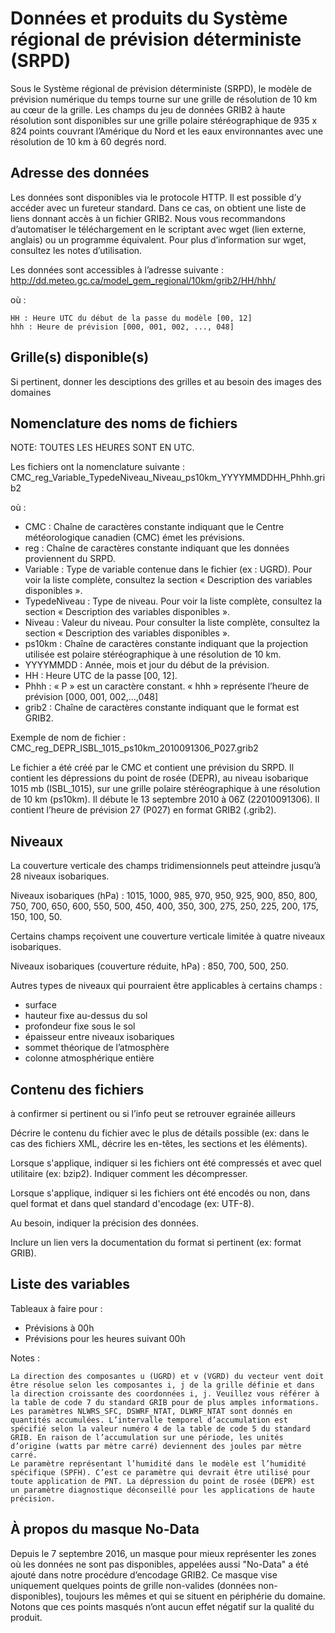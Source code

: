 # Données et produits du Système régional de prévision déterministe (SRPD)

Sous le Système régional de prévision déterministe (SRPD), le modèle de prévision numérique du temps tourne sur une grille de résolution de 10 km au cœur de la grille. Les champs du jeu de données GRIB2 à haute résolution sont disponibles sur une grille polaire stéréographique de 935 x 824 points couvrant l’Amérique du Nord et les eaux environnantes avec une résolution de 10 km à 60 degrés nord.

## Adresse des données 

Les données sont disponibles via le protocole HTTP. Il est possible d’y accéder avec un fureteur standard. Dans ce cas, on obtient une liste de liens donnant accès à un fichier GRIB2. Nous vous recommandons d’automatiser le téléchargement en le scriptant avec wget (lien externe, anglais) ou un programme équivalent. Pour plus d’information sur wget, consultez les notes d’utilisation.

Les données sont accessibles à l’adresse suivante : http://dd.meteo.gc.ca/model_gem_regional/10km/grib2/HH/hhh/

où :

    HH : Heure UTC du début de la passe du modèle [00, 12]
    hhh : Heure de prévision [000, 001, 002, ..., 048]

## Grille(s) disponible(s)

Si pertinent, donner les desciptions des grilles et au besoin des images des domaines 

## Nomenclature des noms de fichiers 

NOTE: TOUTES LES HEURES SONT EN UTC.

Les fichiers ont la nomenclature suivante :
CMC_reg_Variable_TypedeNiveau_Niveau_ps10km_YYYYMMDDHH_Phhh.grib2

où :

* CMC : Chaîne de caractères constante indiquant que le Centre météorologique canadien (CMC) émet les prévisions.
* reg : Chaîne de caractères constante indiquant que les données proviennent du SRPD.
* Variable : Type de variable contenue dans le fichier (ex : UGRD). Pour voir la liste complète, consultez la section « Description des variables disponibles ».
* TypedeNiveau : Type de niveau. Pour voir la liste complète, consultez la section « Description des variables disponibles ».
* Niveau : Valeur du niveau. Pour consulter la liste complète, consultez la section « Description des variables disponibles ».
* ps10km : Chaîne de caractères constante indiquant que la projection utilisée est polaire stéréographique à une résolution de 10 km.
* YYYYMMDD : Année, mois et jour du début de la prévision.
* HH : Heure UTC de la passe [00, 12].
* Phhh : « P » est un caractère constant. « hhh » représente l’heure de prévision [000, 001, 002,...,048]
* grib2 : Chaîne de caractères constante indiquant que le format est GRIB2.

Exemple de nom de fichier : CMC_reg_DEPR_ISBL_1015_ps10km_2010091306_P027.grib2

Le fichier a été créé par le CMC et contient une prévision du SRPD. Il contient les dépressions du point de rosée (DEPR), au niveau isobarique 1015 mb (ISBL_1015), sur une grille polaire stéréographique à une résolution de 10 km (ps10km). Il débute le 13 septembre 2010 à 06Z (22010091306). Il contient l’heure de prévision 27 (P027) en format GRIB2 (.grib2).

## Niveaux  

La couverture verticale des champs tridimensionnels peut atteindre jusqu’à 28 niveaux isobariques.

Niveaux isobariques (hPa) : 1015, 1000, 985, 970, 950, 925, 900, 850, 800, 750, 700, 650, 600, 550, 500, 450, 400, 350, 300, 275, 250, 225, 200, 175, 150, 100, 50.

Certains champs reçoivent une couverture verticale limitée à quatre niveaux isobariques.

Niveaux isobariques (couverture réduite, hPa) : 850, 700, 500, 250.

Autres types de niveaux qui pourraient être applicables à certains champs :

* surface
* hauteur fixe au-dessus du sol
* profondeur fixe sous le sol
* épaisseur entre niveaux isobariques
* sommet théorique de l’atmosphère
* colonne atmosphérique entière

## Contenu des fichiers
 
à confirmer si pertinent ou si l’info peut se retrouver egrainée ailleurs

Décrire le contenu du fichier avec le plus de détails possible (ex: dans le cas des fichiers XML, décrire les en-têtes, les sections et les éléments).

Lorsque s'applique, indiquer si les fichiers ont été compressés et avec quel utilitaire (ex: bzip2). Indiquer comment les décompresser.

Lorsque s'applique, indiquer si les fichiers ont été encodés ou non, dans quel format et dans quel standard d'encodage (ex: UTF-8).

Au besoin, indiquer la précision des données.

Inclure un lien vers la documentation du format si pertinent (ex: format GRIB).

## Liste des variables

Tableaux à faire pour :
    
* Prévisions à 00h
* Prévisions pour les heures suivant 00h

Notes :

    La direction des composantes u (UGRD) et v (VGRD) du vecteur vent doit être résolue selon les composantes i, j de la grille définie et dans la direction croissante des coordonnées i, j. Veuillez vous référer à la table de code 7 du standard GRIB pour de plus amples informations.
    Les paramètres NLWRS_SFC, DSWRF_NTAT, DLWRF_NTAT sont donnés en quantités accumulées. L’intervalle temporel d’accumulation est spécifié selon la valeur numéro 4 de la table de code 5 du standard GRIB. En raison de l’accumulation sur une période, les unités d’origine (watts par mètre carré) deviennent des joules par mètre carré.
    Le paramètre représentant l’humidité dans le modèle est l’humidité spécifique (SPFH). C’est ce paramètre qui devrait être utilisé pour toute application de PNT. La dépression du point de rosée (DEPR) est un paramètre diagnostique déconseillé pour les applications de haute précision.

## À propos du masque No-Data

Depuis le 7 septembre 2016, un masque pour mieux représenter les zones où les données ne sont pas disponibles, appelées aussi "No-Data" a été ajouté dans notre procédure d’encodage GRIB2. Ce masque vise uniquement quelques points de grille non-valides (données non-disponibles), toujours les mêmes et qui se situent en périphérie du domaine. Notons que ces points masqués n’ont aucun effet négatif sur la qualité du produit.
